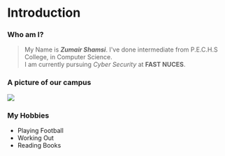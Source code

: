 # Introduction
### Who am I?
> My Name is ***Zumair Shamsi***. I've done intermediate from P.E.C.H.S College, in Computer Science.\
> I am currently pursuing _Cyber Security_ at **FAST NUCES**.

### A picture of our campus
![](https://assets.change.org/photos/2/vo/vq/SYVovqxHCXaZwYq-800x450-noPad.jpg?1535746159)

### My Hobbies
- Playing Football
- Working Out
- Reading Books

